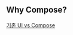 ## Why Compose?

[기존 UI vs Compose](https://gabby-mail-29f.notion.site/Why-Compose-945dce150f9b4147ab701a93eb03f9f2)